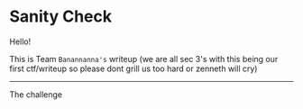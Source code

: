 # Sanity Check

Hello!

This is Team ```Banannanna's``` writeup (we are all sec 3's with this being our first ctf/writeup so please dont grill us too hard or zenneth will cry)

---

The challenge 